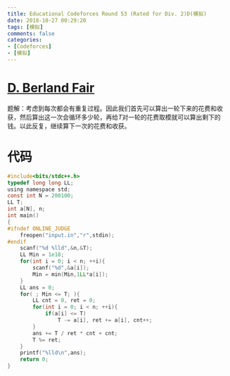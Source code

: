 ```yaml
---
title: Educational Codeforces Round 53 (Rated for Div. 2)D(模拟)
date: 2018-10-27 00:29:20
tags: [模拟]
comments: false
categories:
- [Codeforces]
- [模拟]
---
```

# [D. Berland Fair](https://codeforces.com/contest/1073/problem/D)
题解：考虑到每次都会有重复过程。因此我们首先可以算出一轮下来的花费和收获，然后算出这一次会循环多少轮，再给$T$对一轮的花费取模就可以算出剩下的钱。以此反复，继续算下一次的花费和收获。
<!--more-->
# 代码

```c
#include<bits/stdc++.h>
typedef long long LL;
using namespace std;
const int N = 200100;
LL T;
int a[N], n;
int main()
{
#ifndef ONLINE_JUDGE
    freopen("input.in","r",stdin);
#endif
	scanf("%d %lld",&n,&T);
	LL Min = 1e18;
	for(int i = 0; i < n; ++i){
		scanf("%d",&a[i]);
		Min = min(Min,1LL*a[i]);
	}
	LL ans = 0;
	for( ; Min <= T; ){
		LL cnt = 0, ret = 0;
		for(int i = 0; i < n; ++i){
			if(a[i] <= T)
				T -= a[i], ret += a[i], cnt++;
		}
		ans += T / ret * cnt + cnt;
		T %= ret;
	}
	printf("%lld\n",ans);
    return 0;
}

```

